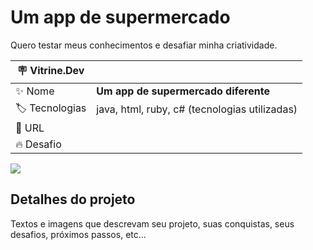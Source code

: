 # Um app de supermercado

Quero testar meus conhecimentos e desafiar minha criatividade.

| :placard: Vitrine.Dev |     |
| -------------  | --- |
| :sparkles: Nome        | **Um app de supermercado diferente**
| :label: Tecnologias | java, html, ruby, c# (tecnologias utilizadas)
| :rocket: URL         | 
| :fire: Desafio     | 

<!-- Inserir imagem com a #vitrinedev ao final do link -->
![](https://via.placeholder.com/1200x500.png?text=imagem+lindona+do+meu+projeto#vitrinedev)

## Detalhes do projeto

Textos e imagens que descrevam seu projeto, suas conquistas, seus desafios, próximos passos, etc...
